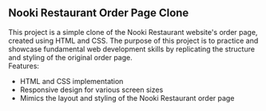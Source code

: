 <h2> Nooki Restaurant Order Page Clone </h2>
This project is a simple clone of the Nooki Restaurant website's order page, created using HTML and CSS. The purpose of this project is to practice and showcase fundamental web development skills by replicating the structure and styling of the original order page.

<br>
Features:
<br>
<ul>
  <li>HTML and CSS implementation</li>
  <li>Responsive design for various screen sizes </li>
  <li>Mimics the layout and styling of the Nooki Restaurant order page</li>
</ul>

